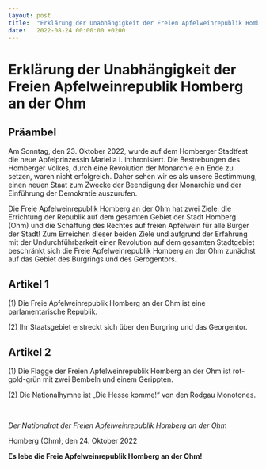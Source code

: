 ```yaml
---
layout: post
title:  "Erklärung der Unabhängigkeit der Freien Apfelweinrepublik Homberg an der Ohm"
date:   2022-08-24 00:00:00 +0200
---
```

# Erklärung der Unabhängigkeit der Freien Apfelweinrepublik Homberg an der Ohm

## Präambel

Am Sonntag, den 23. Oktober 2022, wurde auf dem Homberger Stadtfest die neue Apfelprinzessin Mariella I. inthronisiert. Die Bestrebungen des Homberger Volkes, durch eine Revolution der Monarchie ein Ende zu setzen, waren nicht erfolgreich. Daher sehen wir es als unsere Bestimmung, einen neuen Staat zum Zwecke der Beendigung der Monarchie und der Einführung der Demokratie auszurufen.

Die Freie Apfelweinrepublik Homberg an der Ohm hat zwei Ziele: die Errichtung der Republik auf dem gesamten Gebiet der Stadt Homberg (Ohm) und die Schaffung des Rechtes auf freien Apfelwein für alle Bürger der Stadt! Zum Erreichen dieser beiden Ziele und aufgrund der Erfahrung mit der Undurchführbarkeit einer Revolution auf dem gesamten Stadtgebiet beschränkt sich die Freie Apfelweinrepublik Homberg an der Ohm zunächst auf das Gebiet des Burgrings und des Gerogentors.

## Artikel 1

(1) Die Freie Apfelweinrepublik Homberg an der Ohm ist eine parlamentarische Republik.

(2) Ihr Staatsgebiet erstreckt sich über den Burgring und das Georgentor.

## Artikel 2

(1) Die Flagge der Freien Apfelweinrepublik Homberg an der Ohm ist rot-gold-grün mit zwei Bembeln und einem Gerippten.

(2) Die Nationalhymne ist „Die Hesse komme!“ von den Rodgau Monotones.

<br />

*Der Nationalrat der Freien Apfelweinrepublik Homberg an der Ohm*

Homberg (Ohm), den 24. Oktober 2022

**Es lebe die Freie Apfelweinrepublik Homberg an der Ohm!**